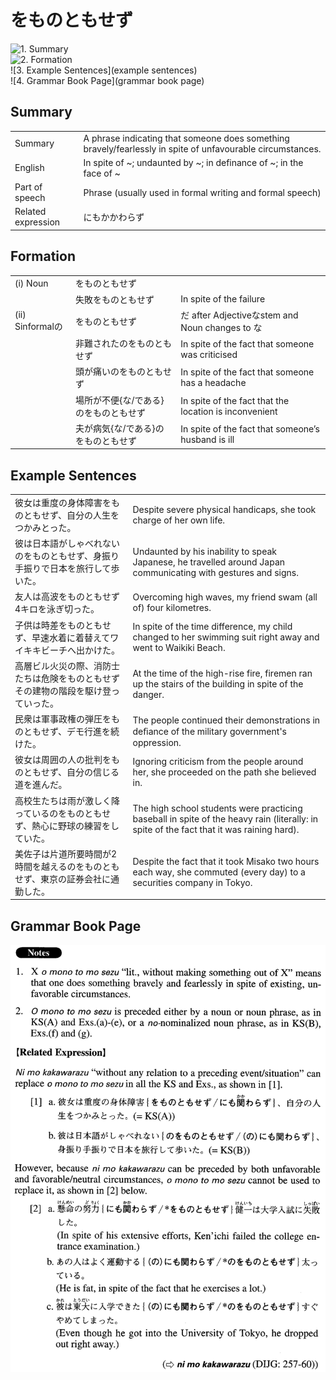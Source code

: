 # をものともせず

![1. Summary](summary)<br>
![2. Formation](formation)<br>
![3. Example Sentences](example sentences)<br>
![4. Grammar Book Page](grammar book page)<br>


## Summary

<table><tr>   <td>Summary</td>   <td>A phrase indicating that someone does something bravely/fearlessly in spite of unfavourable circumstances.</td></tr><tr>   <td>English</td>   <td>In spite of ~; undaunted by ~; in definance of ~; in the face of ~</td></tr><tr>   <td>Part of speech</td>   <td>Phrase (usually used in formal writing and formal speech)</td></tr><tr>   <td>Related expression</td>   <td>にもかかわらず</td></tr></table>

## Formation

<table class="table"><tbody><tr class="tr head"><td class="td"><span class="numbers">(i)</span> <span class="bold">Noun</span></td><td class="td"><span class="concept">をものともせず</span></td><td class="td"></td></tr><tr class="tr"><td class="td"></td><td class="td"><span>失敗</span><span class="concept">をものともせず</span></td><td class="td"><span>In spite of the failure</span></td></tr><tr class="tr head"><td class="td"><span class="numbers">(ii)</span> <span class="bold">Sinformalの</span></td><td class="td"><span class="concept">をものともせず</span></td><td class="td"><span>だ after Adjectiveなstem and Noun changes to な</span></td></tr><tr class="tr"><td class="td"></td><td class="td"><span>非難されたの</span><span class="concept">をものともせず</span></td><td class="td"><span>In spite of the fact that someone was criticised</span></td></tr><tr class="tr"><td class="td"></td><td class="td"><span>頭が痛いの</span><span class="concept">をものともせず</span></td><td class="td"><span>In spite of the fact that someone has a headache</span></td></tr><tr class="tr"><td class="td"></td><td class="td"><span>場所が不便{な/である}の</span><span class="concept">をものともせず</span></td><td class="td"><span>In spite of the fact that the location is inconvenient</span></td></tr><tr class="tr"><td class="td"></td><td class="td"><span>夫が病気{な/である}の</span><span class="concept">をものともせず</span></td><td class="td"><span>In spite of the fact that someone’s husband is ill</span></td></tr></tbody></table>

## Example Sentences

<table><tr>   <td>彼女は重度の身体障害をものともせず、自分の人生をつかみとった。</td>   <td>Despite severe physical handicaps, she took charge of her own life.</td></tr><tr>   <td>彼は日本語がしゃべれないのをものともせず、身振り手振りで日本を旅行して歩いた。</td>   <td>Undaunted by his inability to speak Japanese, he travelled around Japan communicating with gestures and signs.</td></tr><tr>   <td>友人は高波をものともせず4キロを泳ぎ切った。</td>   <td>Overcoming high waves, my friend swam (all of) four kilometres.</td></tr><tr>   <td>子供は時差をものともせず、早速水着に着替えてワイキキビーチへ出かけた。</td>   <td>In spite of the time difference, my child changed to her swimming suit right away and went to Waikiki Beach.</td></tr><tr>   <td>高層ビル火災の際、消防士たちは危険をものともせずその建物の階段を駆け登っていった。</td>   <td>At the time of the high-rise fire, firemen ran up the stairs of the building in spite of the danger.</td></tr><tr>   <td>民衆は軍事政権の弾圧をものともせず、デモ行進を続けた。</td>   <td>The people continued their demonstrations in deﬁance of the military government's oppression.</td></tr><tr>   <td>彼女は周囲の人の批判をものともせず、自分の信じる道を進んだ。</td>   <td>Ignoring criticism from the people around her, she proceeded on the path she believed in.</td></tr><tr>   <td>高校生たちは雨が激しく降っているのをものともせず、熱心に野球の練習をしていた。</td>   <td>The high school students were practicing baseball in spite of the heavy rain (literally: in spite of the fact that it was raining hard).</td></tr><tr>   <td>美佐子は片道所要時間が2時間を越えるのをものともせず、東京の証券会社に通勤した。</td>   <td>Despite the fact that it took Misako two hours each way, she commuted (every day) to a securities company in Tokyo.</td></tr></table>

## Grammar Book Page

![](../img/Advancedをものともせず.png)


